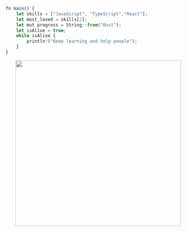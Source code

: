 ```ts
fn main() {
    let skills = ["JavaScript", "TypeScript","React"];
    let most_loved = skills[2];
    let mut progress = String::from("Rust");
    let isAlive = true;
    while isAlive {
        println!("Keep learning and help people");
    }
}
```

<p align="center">
<img width="450"  src="https://media.giphy.com/media/2zeji2UedvZzvIZ45N/giphy.gif">
</p>
